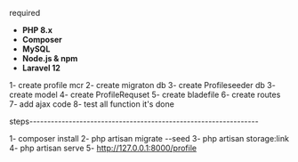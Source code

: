 required
- **PHP 8.x**  
- **Composer**  
- **MySQL**
- **Node.js & npm** 
- **Laravel 12** 




1- create profile mcr 
2- create migraton db 
3- create Profileseeder db 
3- create model
4- create ProfileRequset
5- create bladefile
6- create routes 
7- add ajax code 
8- test all function it's done 

steps----------------------------------------------------------------

1- composer install
2- php artisan migrate --seed
3- php artisan storage:link
4- php artisan serve
5- http://127.0.0.1:8000/profile
